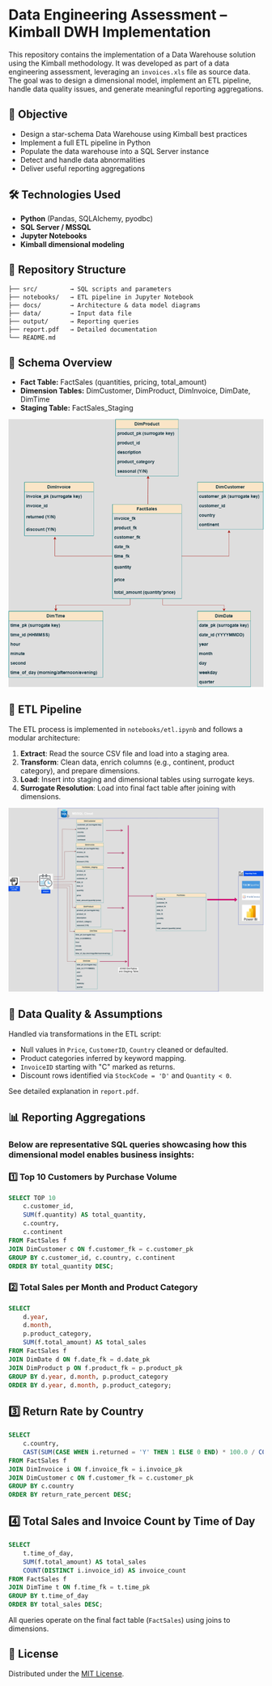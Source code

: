 # Data Engineering Assessment – Kimball DWH Implementation
This repository contains the implementation of a Data Warehouse solution using the Kimball methodology. It was developed as part of a data engineering assessment, leveraging an `invoices.xls` file as source data. The goal was to design a dimensional model, implement an ETL pipeline, handle data quality issues, and generate meaningful reporting aggregations.


## 📌 Objective
- Design a star-schema Data Warehouse using Kimball best practices
- Implement a full ETL pipeline in Python
- Populate the data warehouse into a SQL Server instance
- Detect and handle data abnormalities
- Deliver useful reporting aggregations

## 🛠 Technologies Used
- **Python** (Pandas, SQLAlchemy, pyodbc)
- **SQL Server / MSSQL**
- **Jupyter Notebooks**
- **Kimball dimensional modeling**

## 📂 Repository Structure
```
├── src/         → SQL scripts and parameters  
├── notebooks/   → ETL pipeline in Jupyter Notebook  
├── docs/        → Architecture & data model diagrams  
├── data/        → Input data file  
├── output/      → Reporting queries  
├── report.pdf   → Detailed documentation  
└── README.md
```

## 🧱 Schema Overview
- **Fact Table:** FactSales (quantities, pricing, total_amount)
- **Dimension Tables:** DimCustomer, DimProduct, DimInvoice, DimDate, DimTime
- **Staging Table:** FactSales_Staging

<p align="center">
  <img src="docs/star_schema.png" alt="Star Schema" width="600"/>
</p>

## 🔄 ETL Pipeline
The ETL process is implemented in `notebooks/etl.ipynb` and follows a modular architecture:

1. **Extract**: Read the source CSV file and load into a staging area.
2. **Transform**: Clean data, enrich columns (e.g., continent, product category), and prepare dimensions.
3. **Load**: Insert into staging and dimensional tables using surrogate keys.
4. **Surrogate Resolution**: Load into final fact table after joining with dimensions.

<p align="center">
  <img src="docs/etl_arch.png" alt="ETL Architecture" width="600"/>
</p>


## 🧼 Data Quality & Assumptions
Handled via transformations in the ETL script:
- Null values in `Price`, `CustomerID`, `Country` cleaned or defaulted.
- Product categories inferred by keyword mapping.
- `InvoiceID` starting with "C" marked as returns.
- Discount rows identified via `StockCode = 'D'` and `Quantity < 0`.

See detailed explanation in `report.pdf`.


## 📊 Reporting Aggregations

### Below are representative SQL queries showcasing how this dimensional model enables business insights:

### 1️⃣ Top 10 Customers by Purchase Volume

```sql
SELECT TOP 10  
    c.customer_id,  
    SUM(f.quantity) AS total_quantity,  
    c.country,  
    c.continent 
FROM FactSales f 
JOIN DimCustomer c ON f.customer_fk = c.customer_pk 
GROUP BY c.customer_id, c.country, c.continent 
ORDER BY total_quantity DESC; 
```

### 2️⃣ Total Sales per Month and Product Category
```sql
SELECT  
    d.year,  
    d.month,  
    p.product_category,  
    SUM(f.total_amount) AS total_sales 
FROM FactSales f 
JOIN DimDate d ON f.date_fk = d.date_pk 
JOIN DimProduct p ON f.product_fk = p.product_pk 
GROUP BY d.year, d.month, p.product_category 
ORDER BY d.year, d.month, p.product_category; 
```

## 3️⃣ Return Rate by Country
```sql
SELECT  
    c.country, 
    CAST(SUM(CASE WHEN i.returned = 'Y' THEN 1 ELSE 0 END) * 100.0 / COUNT(*) AS DECIMAL(5,2)) AS return_rate_percent 
FROM FactSales f 
JOIN DimInvoice i ON f.invoice_fk = i.invoice_pk 
JOIN DimCustomer c ON f.customer_fk = c.customer_pk 
GROUP BY c.country 
ORDER BY return_rate_percent DESC;
```

## 4️⃣ Total Sales and Invoice Count by Time of Day
```sql
SELECT  
    t.time_of_day,
    SUM(f.total_amount) AS total_sales
    COUNT(DISTINCT i.invoice_id) AS invoice_count      
FROM FactSales f  
JOIN DimTime t ON f.time_fk = t.time_pk 
GROUP BY t.time_of_day  
ORDER BY total_sales DESC;
```

All queries operate on the final fact table (`FactSales`) using joins to dimensions.

## 📝 License
Distributed under the [MIT License](LICENSE).